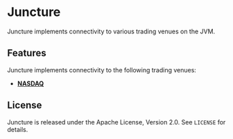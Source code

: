 Juncture
========

Juncture implements connectivity to various trading venues on the JVM.


Features
--------

Juncture implements connectivity to the following trading venues:

  - [**NASDAQ**](juncture-nasdaq)


License
-------

Juncture is released under the Apache License, Version 2.0. See `LICENSE` for
details.
